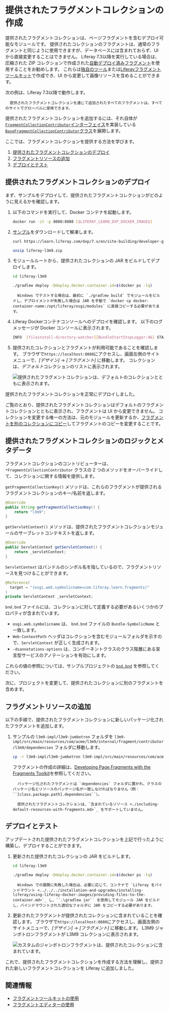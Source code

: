 # 提供されたフラグメントコレクションの作成

提供されたフラグメントコレクションは、ページフラグメントを含むデプロイ可能なモジュールです。 提供されたコレクションのフラグメントは、通常のフラグメントと同じように使用できますが、データベースには含まれておらず、UI から直接変更することはできません。 Liferay 7.3以降を実行している場合は、圧縮された ZIP コレクションで作成された[自動デプロイ済みフラグメント](./auto-deploying-fragments.md)を使用することをお勧めします。 これらは[独自のツール](./using-the-fragments-toolkit.md#collection-format-overview)または[Liferayフラグメントツールキット](./using-the-fragments-toolkit.md)で作成でき、UI から変更して画像リソースを含めることができます。

次の例は、Liferay 7.3以降で動作します。

``` note::
  提供されたフラグメントコレクションを通じて追加されたすべてのフラグメントは、すべてのサイトでグローバルに使用できます。
```

提供されたフラグメントコレクションを追加するには、それ自体が[`FragmentCollectionContributor`インターフェイス](https://docs.liferay.com/dxp/apps/fragment/latest/javadocs/com/liferay/fragment/contributor/FragmentCollectionContributor.html)を実装している[`BaseFragmentCollectionContributor`クラス](https://docs.liferay.com/dxp/apps/fragment/latest/javadocs/com/liferay/fragment/contributor/BaseFragmentCollectionContributor.html)を展開します。

ここでは、フラグメントコレクションを提供する方法を学びます。

1.  [提供されたフラグメントコレクションのデプロイ](#deploy-a-contributed-fragment-collection)
2.  [フラグメントリソースの追加](#add-the-fragment-resources)
3.  [デプロイとテスト](#deploy-and-test)

## 提供されたフラグメントコレクションのデプロイ

まず、サンプルをデプロイして、提供されたフラグメントコレクションがどのように見えるかを確認します。

1.  以下のコマンドを実行して、Docker コンテナを起動します。

    ``` bash
    docker run -it -p 8080:8080 [$LIFERAY_LEARN_DXP_DOCKER_IMAGE$]
    ```

2.  [サンプル](https://learn.liferay.com/dxp/7.x/en/site-building/developer-guide/developing-page-fragments/liferay-l3m9.zip)をダウンロードして解凍します。

    ``` bash
    curl https://learn.liferay.com/dxp/7.x/en/site-building/developer-guide/developing-page-fragments/liferay-l3m9.zip -O
    ```

    ``` bash
    unzip liferay-l3m9.zip
    ```

3.  モジュールルートから、提供されたコレクションの JAR をビルドしてデプロイします。

    ``` bash
    cd liferay-l3m9
    ```

    ``` bash
    ./gradlew deploy -Ddeploy.docker.container.id=$(docker ps -lq)
    ```

    ``` note::
      Windows でテストする場合は、最初に `./gradlew build` でモジュールをビルドし、デプロイメントが失敗した場合は JAR を手動で `docker cp docker-container-name:/opt/liferay/osgi/modules` に直接コピーする必要があります。
    ```

4.  Liferay Dockerコンテナコンソールへのデプロイを確認します。 以下のログ メッセージが Docker コンソールに表示されます。

    ``` bash
    INFO  [fileinstall-directory-watcher][BundleStartStopLogger:46] STARTED com.acme.l3m9.impl_1.0.0 [1824]
    ```

5.  提供されたコレクションとフラグメントが利用可能であることを確認します。 ブラウザで`https://localhost:8080`にアクセスし、画面左側のサイトメニューで、*[デザイン]* → *[フラグメント]* に移動します。 コレクションは、*デフォルト*コレクションのリストに表示されます。

    ![提供されたフラグメントコレクションは、デフォルトのコレクションとともに表示されます。](./creating-a-contributed-fragment-collection/images/01.png)

提供されたフラグメントコレクションを正常にデプロイしました。

ご覧のとおり、提供されたフラグメントコレクションはデフォルトのフラグメントコレクションとともに表示され、フラグメントは UI から変更できません。 コレクションを変更する唯一の方法は、元のモジュールを更新するか、[フラグメントを別のコレクションにコピー](../../displaying-content/using-fragments/managing-page-fragments.md#managing-individual-page-fragments)してフラグメントのコピーを変更することです。

## 提供されたフラグメントコレクションのロジックとメタデータ

フラグメントコレクションのコントリビューターは、`*FragmentCollectionContributor` クラスの 2 つのメソッドをオーバーライドして、コレクションに関する情報を提供します。

`getFragmentCollectionKey()` メソッドは、これらのフラグメントが提供されるフラグメントコレクションのキー/名前を返します。

``` java
@Override
public String getFragmentCollectionKey() {
    return "l3m9";
}
```

`getServletContext()` メソッドは、提供されたフラグメントコレクションモジュールのサーブレットコンテキストを返します。

``` java
@Override
public ServletContext getServletContext() {
    return _servletContext;
}
```

`ServletContext` はバンドルのシンボル名を指しているので、フラグメントリソースを見つけることができます。

``` java
@Reference(
  target = "(osgi.web.symbolicname=com.liferay.learn.fragments)"
)
private ServletContext _servletContext;
```

`bnd.bnd` ファイルには、コレクションに対して定義する必要があるいくつかのプロパティが含まれています。

  - `osgi.web.symbolicname` は、 `bnd.bnd` ファイルの `Bundle-SymbolicName` と一致します。
  - `Web-ContextPath` ヘッダはコレクションを含むモジュールフォルダを示すので、`ServletContext` が正しく生成されます。
  - `-dsannotations-options` は、コンポーネントクラスのクラス階層にある宣言型サービスのアノテーションを有効にします。

これらの値の参照については、サンプルプロジェクトの [`bnd.bnd`](https://learn.liferay.com/dxp/7.x/en/site-building/developer-guide/developing-page-fragments/liferay-l3m9.zip) を参照してください。

次に、プロジェクトを変更して、提供されたコレクションに別のフラグメントを含めます。

## フラグメントリソースの追加

以下の手順で、提供されたフラグメントコレクションに新しいパッケージ化されたフラグメントを追加します。

1.  サンプルの `l3m9-impl/l3m9-jumbotron` フォルダを `l3m9-impl/src/main/resources/com/acme/l3m9/internal/fragment/contributor/l3m9/dependencies` フォルダに移動します。

    ``` bash
    cp -r l3m9-impl/l3m9-jumbotron l3m9-impl/src/main/resources/com/acme/l3m9/internal/fragment/contributor/l3m9/dependencies/
    ```

    フラグメントの作成の詳細は、[Developing Page Fragments with the Fragments Toolkit](./using-the-fragments-toolkit.md)を参照してください。

    ``` note::
      パッケージ化されたフラグメントは `dependencies` フォルダに置かれ、クラスのパッケージ名とリソースのパッケージ名が一致しなければなりません（例： ``[class.package.path].dependencies``）。
    ```

    ``` note::
      提供されたフラグメントコレクションは、`含まれているリソース <./including-default-resources-with-fragments.md>`_ をサポートしていません。
    ```

## デプロイとテスト

アップデートされた提供されたフラグメントコレクションを上記で行ったように構築し、デプロイすることができます。

1.  更新された提供されたコレクションの JAR をビルドします。

    ``` bash
    cd liferay-l3m9
    ```

    ``` bash
    ./gradlew deploy -Ddeploy.docker.container.id=$(docker ps -lq)
    ```

    ``` note::
      Windows での展開に失敗した場合は、必要に応じて、コンテナで `Liferay をバインドマウント <../../../installation-and-upgrades/installing-liferay/using-liferay-docker-images/providing-files-to-the-container.md>`_ し、``.\gradlew jar`` を使用してモジュール JAR をビルドし、バインドマウントされた適切なフォルダに JAR をコピーする必要があります。
    ```

2.  更新されたフラグメントが提供されたコレクションに含まれていることを確認します。 ブラウザで`https://localhost:8080`にアクセスし、画面左側のサイトメニューで、*[デザイン]* → *[フラグメント]* に移動します。 L3M9 ジャンボトロンフラグメントが L3M9 コレクションに表示されます。

    ![カスタムのジャンボトロンフラグメントは、提供されたコレクションに含まれています。](./creating-a-contributed-fragment-collection/images/02.png)

これで、提供されたフラグメントコレクションを作成する方法を理解し、提供された新しいフラグメントコレクションを Liferay に追加しました。

## 関連情報

  - [フラグメントツールキットの使用](./using-the-fragments-toolkit.md)
  - [フラグメントエディターの使用](./using-the-fragments-editor.md)
